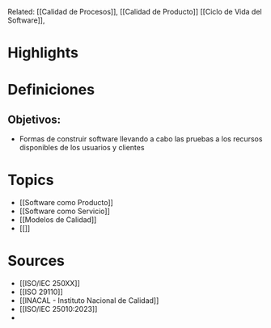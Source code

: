 Related: [[Calidad de Procesos]], [[Calidad de Producto]]
[[Ciclo de Vida del Software]], 
# Highlights

# Definiciones
## Objetivos:
* Formas de construir software llevando a cabo las pruebas a los recursos disponibles de los usuarios y clientes
# Topics
* [[Software como Producto]]
* [[Software como Servicio]]
* [[Modelos de Calidad]]
* [[]]
# Sources
* [[ISO/IEC 250XX]]
* [[ISO 29110]]
* [[INACAL - Instituto Nacional de Calidad]]
* [[ISO/IEC 25010:2023]]
* 

